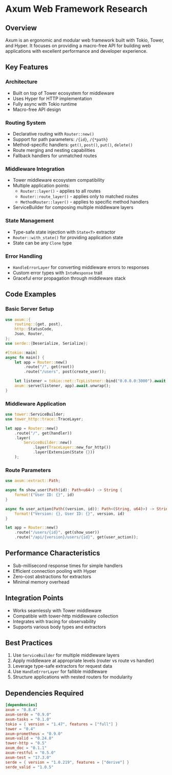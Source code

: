 # Axum Web Framework Research

## Overview
Axum is an ergonomic and modular web framework built with Tokio, Tower, and Hyper. It focuses on providing a macro-free API for building web applications with excellent performance and developer experience.

## Key Features

### Architecture
- Built on top of Tower ecosystem for middleware
- Uses Hyper for HTTP implementation
- Fully async with Tokio runtime
- Macro-free API design

### Routing System
- Declarative routing with `Router::new()`
- Support for path parameters: `/{id}`, `/{*path}`
- Method-specific handlers: `get()`, `post()`, `put()`, `delete()`
- Route merging and nesting capabilities
- Fallback handlers for unmatched routes

### Middleware Integration
- Tower middleware ecosystem compatibility
- Multiple application points:
  - `Router::layer()` - applies to all routes
  - `Router::route_layer()` - applies only to matched routes
  - `MethodRouter::layer()` - applies to specific method handlers
- ServiceBuilder for composing multiple middleware layers

### State Management
- Type-safe state injection with `State<T>` extractor
- `Router::with_state()` for providing application state
- State can be any `Clone` type

### Error Handling
- `HandleErrorLayer` for converting middleware errors to responses
- Custom error types with `IntoResponse` trait
- Graceful error propagation through middleware stack

## Code Examples

### Basic Server Setup
```rust
use axum::{
    routing::{get, post},
    http::StatusCode,
    Json, Router,
};
use serde::{Deserialize, Serialize};

#[tokio::main]
async fn main() {
    let app = Router::new()
        .route("/", get(root))
        .route("/users", post(create_user));

    let listener = tokio::net::TcpListener::bind("0.0.0.0:3000").await.unwrap();
    axum::serve(listener, app).await.unwrap();
}
```

### Middleware Application
```rust
use tower::ServiceBuilder;
use tower_http::trace::TraceLayer;

let app = Router::new()
    .route("/", get(handler))
    .layer(
        ServiceBuilder::new()
            .layer(TraceLayer::new_for_http())
            .layer(Extension(State {}))
    );
```

### Route Parameters
```rust
use axum::extract::Path;

async fn show_user(Path(id): Path<u64>) -> String {
    format!("User ID: {}", id)
}

async fn user_action(Path((version, id)): Path<(String, u64)>) -> String {
    format!("Version: {}, User ID: {}", version, id)
}

let app = Router::new()
    .route("/users/{id}", get(show_user))
    .route("/api/{version}/users/{id}", get(user_action));
```

## Performance Characteristics
- Sub-millisecond response times for simple handlers
- Efficient connection pooling with Hyper
- Zero-cost abstractions for extractors
- Minimal memory overhead

## Integration Points
- Works seamlessly with Tower middleware
- Compatible with tower-http middleware collection
- Integrates with tracing for observability
- Supports various body types and extractors

## Best Practices
1. Use `ServiceBuilder` for multiple middleware layers
2. Apply middleware at appropriate levels (router vs route vs handler)
3. Leverage type-safe extractors for request data
4. Use `HandleErrorLayer` for fallible middleware
5. Structure applications with nested routers for modularity

## Dependencies Required
```toml
[dependencies]
axum = "0.8.4"
axum-serde = "0.9.0"
axum-tasks = "0.1.0"
tokio = { version = "1.47", features = ["full"] }
tower = "0.4"
axum-prometheus = "0.9.0"
axum-valid = "0.24.0"
tower-http = "0.5"
axum_doc = "0.1.1"
axum-restful = "0.5.0"
axum-test = "17.3.0"
serde = { version = "1.0.219", features = ["derive"] }
serde_valid = "1.0.5"
```